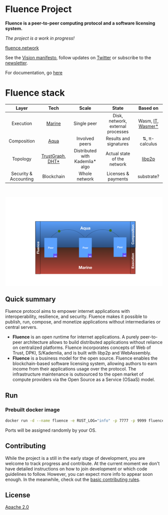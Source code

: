 # Fluence Project

**Fluence is a peer-to-peer computing protocol and a software licensing
system.**

_The project is a work in progress!_

[fluence.network](https://fluence.network)

See the [Vision manifesto](http://fluence.one/manifesto.html), follow updates on
[Twitter](https://twitter.com/fluence_project) or subscribe to the
[newsletter](https://fluence.network/).

For documentation, go [here](https://fluence.dev/)

# Fluence stack

|         Layer         |                                                               Tech                                                               |              Scale              |               State               |                                                   Based on                                                   |
| :-------------------: | :------------------------------------------------------------------------------------------------------------------------------: | :-----------------------------: | :-------------------------------: | :----------------------------------------------------------------------------------------------------------: |
|       Execution       |                                         [Marine](https://github.com/fluencelabs/marine)                                          |           Single peer           | Disk, network, external processes | Wasm, [IT](https://github.com/fluencelabs/interface-types), [Wasmer*](https://github.com/fluencelabs/wasmer) |
|      Composition      |                                           [Aqua](https://github.com/fluencelabs/aqua)                                            |         Involved peers          |      Results and signatures       |                                                ⇅, π-calculus                                                 |
|       Topology        | [TrustGraph](https://github.com/fluencelabs/fluence/tree/master/trust-graph), [DHT*](https://github.com/fluencelabs/rust-libp2p) | Distributed with Kademlia* algo |    Actual state of the network    |                               [libp2p](https://github.com/libp2p/rust-libp2p)                                |
| Security & Accounting |                                                            Blockchain                                                            |          Whole network          |        Licenses & payments        |                                                  substrate?                                                  |

<br/>

<p width="100%">
<img alt="aquamarine scheme" align="center" src="images/aqua_marine_stack.png"/>
</p>

## Quick summary

Fluence protocol aims to empower internet applications with interoperability,
resilience, and security. Fluence makes it possible to publish, run, compose,
and monetize applications without intermediaries or central servers.

- **Fluence** is an open runtime for internet applications. A purely
  peer-to-peer architecture allows to build distributed applications without
  reliance on centralized platforms. Fluence incorporates concepts of Web of
  Trust, DPKI, S/Kademlia, and is built with libp2p and WebAssembly.
- **Fluence** is a business model for the open source. Fluence enables the
  blockchain-based software licensing system, allowing authors to earn income
  from their applications usage over the protocol. The infrastructure
  maintenance is outsourced to the open market of compute providers via the Open
  Source as a Service (OSaaS) model.

## Run

### Prebuilt docker image

```bash
docker run -d --name fluence -e RUST_LOG="info" -p 7777 -p 9999 fluencelabs/fluence
```

Ports will be assigned randomly by your OS.

## **Contributing**

While the project is a still in the early stage of development, you are welcome
to track progress and contribute. At the current moment we don't have detailed
instructions on how to join development or which code guidelines to follow.
However, you can expect more info to appear soon enough. In the meanwhile, check
out the [basic contributing rules](CONTRIBUTING.md).

## **License**

[Apache 2.0](LICENSE)
